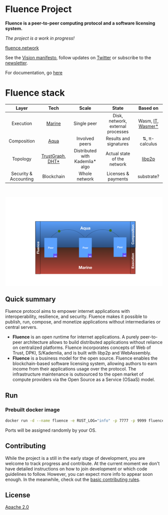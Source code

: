 # Fluence Project

**Fluence is a peer-to-peer computing protocol and a software licensing
system.**

_The project is a work in progress!_

[fluence.network](https://fluence.network)

See the [Vision manifesto](http://fluence.one/manifesto.html), follow updates on
[Twitter](https://twitter.com/fluence_project) or subscribe to the
[newsletter](https://fluence.network/).

For documentation, go [here](https://fluence.dev/)

# Fluence stack

|         Layer         |                                                               Tech                                                               |              Scale              |               State               |                                                   Based on                                                   |
| :-------------------: | :------------------------------------------------------------------------------------------------------------------------------: | :-----------------------------: | :-------------------------------: | :----------------------------------------------------------------------------------------------------------: |
|       Execution       |                                         [Marine](https://github.com/fluencelabs/marine)                                          |           Single peer           | Disk, network, external processes | Wasm, [IT](https://github.com/fluencelabs/interface-types), [Wasmer*](https://github.com/fluencelabs/wasmer) |
|      Composition      |                                           [Aqua](https://github.com/fluencelabs/aqua)                                            |         Involved peers          |      Results and signatures       |                                                ⇅, π-calculus                                                 |
|       Topology        | [TrustGraph](https://github.com/fluencelabs/fluence/tree/master/trust-graph), [DHT*](https://github.com/fluencelabs/rust-libp2p) | Distributed with Kademlia* algo |    Actual state of the network    |                               [libp2p](https://github.com/libp2p/rust-libp2p)                                |
| Security & Accounting |                                                            Blockchain                                                            |          Whole network          |        Licenses & payments        |                                                  substrate?                                                  |

<br/>

<p width="100%">
<img alt="aquamarine scheme" align="center" src="images/aqua_marine_stack.png"/>
</p>

## Quick summary

Fluence protocol aims to empower internet applications with interoperability,
resilience, and security. Fluence makes it possible to publish, run, compose,
and monetize applications without intermediaries or central servers.

- **Fluence** is an open runtime for internet applications. A purely
  peer-to-peer architecture allows to build distributed applications without
  reliance on centralized platforms. Fluence incorporates concepts of Web of
  Trust, DPKI, S/Kademlia, and is built with libp2p and WebAssembly.
- **Fluence** is a business model for the open source. Fluence enables the
  blockchain-based software licensing system, allowing authors to earn income
  from their applications usage over the protocol. The infrastructure
  maintenance is outsourced to the open market of compute providers via the Open
  Source as a Service (OSaaS) model.

## Run

### Prebuilt docker image

```bash
docker run -d --name fluence -e RUST_LOG="info" -p 7777 -p 9999 fluencelabs/fluence
```

Ports will be assigned randomly by your OS.

## **Contributing**

While the project is a still in the early stage of development, you are welcome
to track progress and contribute. At the current moment we don't have detailed
instructions on how to join development or which code guidelines to follow.
However, you can expect more info to appear soon enough. In the meanwhile, check
out the [basic contributing rules](CONTRIBUTING.md).

## **License**

[Apache 2.0](LICENSE)
